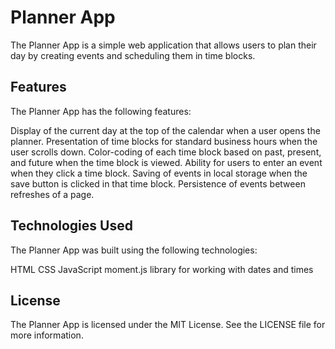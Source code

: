 
# Planner App
The Planner App is a simple web application that allows users to plan their day by creating events and scheduling them in time blocks.

## Features
The Planner App has the following features:

Display of the current day at the top of the calendar when a user opens the planner.
Presentation of time blocks for standard business hours when the user scrolls down.
Color-coding of each time block based on past, present, and future when the time block is viewed.
Ability for users to enter an event when they click a time block.
Saving of events in local storage when the save button is clicked in that time block.
Persistence of events between refreshes of a page.

## Technologies Used
The Planner App was built using the following technologies:

HTML
CSS
JavaScript
moment.js library for working with dates and times

## License
The Planner App is licensed under the MIT License. See the LICENSE file for more information.
